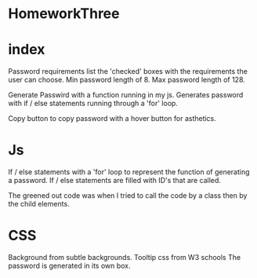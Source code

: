 # HomeworkThree
# index
Password requirements list the 'checked' boxes with the requirements the user can choose. 
Min password length of 8.
Max password length of 128.

Generate Passwird with a function running in my js.
    Generates password with if / else statements running through a 'for' loop.

Copy button to copy password with a hover button for asthetics. 

# Js
If / else statements with a 'for' loop to represent the function of generating a password. 
If / else statements are filled with ID's that are called.

The greened out code was when I tried to call the code by a class then by the child elements.

# CSS
Background from subtle backgrounds. 
Tooltip css from W3 schools
The password is generated in its own box.
